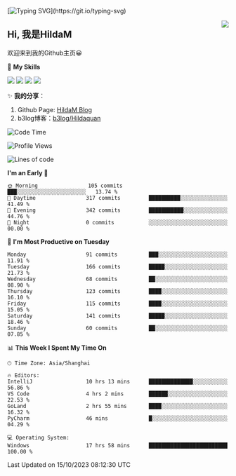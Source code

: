 [![Typing SVG](https://readme-typing-svg.herokuapp.com?size=50&duration=5000&color=8C43EA&vCenter=true&width=2000&height=70&lines=开拓视野,+冲破艰险,+洞悉所有,+贴近生活,+寻找真爱,+感受彼此;这就是人生的目的.)](https://git.io/typing-svg)

<a href="#">
  <img align="right" src="https://github-readme-stats.vercel.app/api?username=HildaM&count_private=true&show_icons=true&bg_color=15,f2f7fd,E0EAFC" />
</a>

## Hi, 我是HildaM

欢迎来到我的Github主页😀

🌟 **My Skills**  

![](https://img.shields.io/badge/-Python-3776AB?style=flat-square&logo=Python&logoColor=fff)
![](https://img.shields.io/badge/-Java-F7DF1E?style=flat-square&logo=Java&logoColor=fff)
![](https://img.shields.io/badge/-Linux-000000?style=flat-square&logo=Linux&logoColor=fff)
![](https://img.shields.io/badge/-Golang-000000?style=flat-square&logo=Golang&logoColor=fff)


✨ **我的分享**：

1. Github Page: [HildaM Blog](https://hildam.github.io)
2. b3log博客：[b3log/Hildaquan](https://ld246.com/member/Hildaquan/articles)




<!--START_SECTION:waka-->
![Code Time](http://img.shields.io/badge/Code%20Time-140%20hrs%2016%20mins-blue)

![Profile Views](http://img.shields.io/badge/Profile%20Views-4-blue)

![Lines of code](https://img.shields.io/badge/From%20Hello%20World%20I%27ve%20Written-759.9%20thousand%20lines%20of%20code-blue)

**I'm an Early 🐤** 

```text
🌞 Morning                105 commits         ███░░░░░░░░░░░░░░░░░░░░░░   13.74 % 
🌆 Daytime                317 commits         ██████████░░░░░░░░░░░░░░░   41.49 % 
🌃 Evening                342 commits         ███████████░░░░░░░░░░░░░░   44.76 % 
🌙 Night                  0 commits           ░░░░░░░░░░░░░░░░░░░░░░░░░   00.00 % 
```
📅 **I'm Most Productive on Tuesday** 

```text
Monday                   91 commits          ███░░░░░░░░░░░░░░░░░░░░░░   11.91 % 
Tuesday                  166 commits         █████░░░░░░░░░░░░░░░░░░░░   21.73 % 
Wednesday                68 commits          ██░░░░░░░░░░░░░░░░░░░░░░░   08.90 % 
Thursday                 123 commits         ████░░░░░░░░░░░░░░░░░░░░░   16.10 % 
Friday                   115 commits         ████░░░░░░░░░░░░░░░░░░░░░   15.05 % 
Saturday                 141 commits         █████░░░░░░░░░░░░░░░░░░░░   18.46 % 
Sunday                   60 commits          ██░░░░░░░░░░░░░░░░░░░░░░░   07.85 % 
```


📊 **This Week I Spent My Time On** 

```text
🕑︎ Time Zone: Asia/Shanghai

🔥 Editors: 
IntelliJ                 10 hrs 13 mins      ██████████████░░░░░░░░░░░   56.86 % 
VS Code                  4 hrs 2 mins        ██████░░░░░░░░░░░░░░░░░░░   22.53 % 
GoLand                   2 hrs 55 mins       ████░░░░░░░░░░░░░░░░░░░░░   16.32 % 
PyCharm                  46 mins             █░░░░░░░░░░░░░░░░░░░░░░░░   04.29 % 

💻 Operating System: 
Windows                  17 hrs 58 mins      █████████████████████████   100.00 % 
```


 Last Updated on 15/10/2023 08:12:30 UTC
<!--END_SECTION:waka-->

